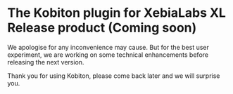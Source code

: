 # The Kobiton plugin for XebiaLabs XL Release product (Coming soon)

We apologise for any inconvenience may cause. But for the best user experiment, we are working on some technical enhancements before releasing the next version.

Thank you for using Kobiton, please come back later and we will surprise you.